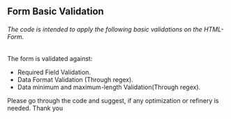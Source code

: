 ## Form Basic Validation
###### The code is intended to apply the following basic validations on the HTML-Form.

The form is validated against:
- Required Field Validation.
- Data Format Validation (Through regex).
- Data minimum and maximum-length Validation(Through regex).

Please go through the code and suggest, if any optimization or refinery is needed.
Thank you

